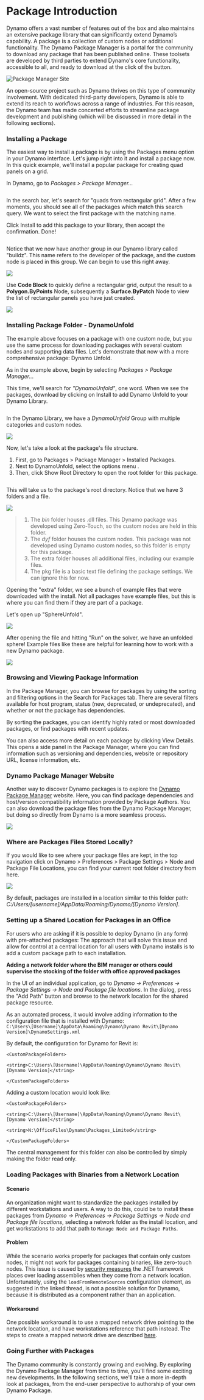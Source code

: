 # Package Introduction

Dynamo offers a vast number of features out of the box and also maintains an extensive package library that can significantly extend Dynamo’s capability. A package is a collection of custom nodes or additional functionality. The Dynamo Package Manager is a portal for the community to download any package that has been published online. These toolsets are developed by third parties to extend Dynamo's core functionality, accessible to all, and ready to download at the click of the button.

![Package Manager Site](../images/6-2/1/dpm.jpg)

An open-source project such as Dynamo thrives on this type of community involvement. With dedicated third-party developers, Dynamo is able to extend its reach to workflows across a range of industries. For this reason, the Dynamo team has made concerted efforts to streamline package development and publishing (which will be discussed in more detail in the following sections).

### Installing a Package

The easiest way to install a package is by using the Packages menu option in your Dynamo interface. Let's jump right into it and install a package now. In this quick example, we'll install a popular package for creating quad panels on a grid.

In Dynamo, go to _Packages > Package Manager..._

<figure><img src="../../.gitbook/assets/package-manager-menu.png" alt=""><figcaption></figcaption></figure>

In the search bar, let's search for "quads from rectangular grid". After a few moments, you should see all of the packages which match this search query. We want to select the first package with the matching name.

Click Install to add this package to your library, then accept the confirmation. Done!

<figure><img src="../../.gitbook/assets/quads-from-rectangular-grid.png" alt=""><figcaption></figcaption></figure>

Notice that we now have another group in our Dynamo library called "buildz". This name refers to the developer of the package, and the custom node is placed in this group. We can begin to use this right away.

![](../images/6-2/1/packageintroduction-installingapackage03.jpg)

Use **Code Block** to quickly define a rectangular grid, output the result to a **Polygon.ByPoints** Node, subsequently a **Surface.ByPatch** Node to view the list of rectangular panels you have just created.

![](../images/6-2/1/packageintroduction-installingapackage04.jpg)

### Installing Package Folder - DynamoUnfold

The example above focuses on a package with one custom node, but you use the same process for downloading packages with several custom nodes and supporting data files. Let's demonstrate that now with a more comprehensive package: Dynamo Unfold.

As in the example above, begin by selecting _Packages > Package Manager.._.

This time, we'll search for _"DynamoUnfold"_, one word. When we see the packages, download by clicking on Install to add Dynamo Unfold to your Dynamo Library.

<figure><img src="../../.gitbook/assets/unfold.png" alt=""><figcaption></figcaption></figure>

In the Dynamo Library, we have a _DynamoUnfold_ Group with multiple categories and custom nodes.

![](../images/6-2/1/packageintroduction-installingpackagefolder02.jpg)

Now, let's take a look at the package's file structure.&#x20;

1. First, go to Packages > Package Manager > Installed Packages.
2. Next to DynamoUnfold, select the options menu <img src="../images/6-2/1/packageintroduction-verticaldotsmenu.jpg" alt="" data-size="line">.
3. Then, click Show Root Directory to open the root folder for this package.

<figure><img src="../../.gitbook/assets/view-root-directory.png" alt=""><figcaption></figcaption></figure>

This will take us to the package's root directory. Notice that we have 3 folders and a file.

![](../images/6-2/1/packageintroduction-installingpackagefolder05.jpg)

> 1. The _bin_ folder houses .dll files. This Dynamo package was developed using Zero-Touch, so the custom nodes are held in this folder.
> 2. The _dyf_ folder houses the custom nodes. This package was not developed using Dynamo custom nodes, so this folder is empty for this package.
> 3. The extra folder houses all additional files, including our example files.
> 4. The pkg file is a basic text file defining the package settings. We can ignore this for now.

Opening the "extra" folder, we see a bunch of example files that were downloaded with the install. Not all packages have example files, but this is where you can find them if they are part of a package.

Let's open up "SphereUnfold".

![](../images/6-2/1/rd2.jpg)

After opening the file and hitting "Run" on the solver, we have an unfolded sphere! Example files like these are helpful for learning how to work with a new Dynamo package.

![](<../images/6-2/1/packageintroduction-installingpackagefolder07 (1) (2).jpg>)

### Browsing and Viewing Package Information

In the Package Manager, you can browse for packages by using the sorting and filtering options in the Search for Packages tab. There are several filters available for host program, status (new, deprecated, or undeprecated), and whether or not the package has dependencies.

By sorting the packages, you can identify highly rated or most downloaded packages, or find packages with recent updates.&#x20;

You can also access more detail on each package by clicking View Details. This opens a side panel in the Package Manager, where you can find information such as versioning and dependencies, website or repository URL, license information, etc.

### Dynamo Package Manager Website

Another way to discover Dynamo packages is to explore the [Dynamo Package Manager](http://dynamopackages.com) website. Here, you can find package dependencies and host/version compatibility information provided by Package Authors. You can also download the package files from the Dynamo Package Manager, but doing so directly from Dynamo is a more seamless process.

![](../images/6-2/1/dpm2.jpg)

### Where are Packages Files Stored Locally?

If you would like to see where your package files are kept, in the top navigation click on Dynamo > Preferences > Package Settings > Node and Package File Locations, you can find your current root folder directory from here.

![](../images/6-2/1/packageintroduction-installingpackagefolder08.jpg)

By default, packages are installed in a location similar to this folder path: _C:/Users/\[username]/AppData/Roaming/Dynamo/\[Dynamo Version]_.

### Setting up a Shared Location for Packages in an Office

For users who are asking if it is possible to deploy Dynamo (in any form) with pre-attached packages:
The approach that will solve this issue and allow for control at a central location for all users with Dynamo installs is to add a custom package path to each installation.

**Adding a network folder where the BIM manager or others could supervise the stocking of the folder with office approved packages**  

In the UI of an individual application, go to *Dynamo -> Preferences -> Package Settings -> Node and Package file locations*.  In the dialog, press the "Add Path" button and browse to the network location for the shared package resource. 
 
As an automated process, it would involve adding information to the configuration file that is installed with Dynamo:  
`C:\Users\[Username]\AppData\Roaming\Dynamo\Dynamo Revit\[Dynamo Version]\DynamoSettings.xml`

By default, the configuration for Dynamo for Revit is:
 
 
`<CustomPackageFolders>`  

`<string>C:\Users\[Username]\AppData\Roaming\Dynamo\Dynamo Revit\[Dynamo Version]</string>`  

`</CustomPackageFolders>`

Adding a custom location would look like:  

`<CustomPackageFolders>`  

`<string>C:\Users\[Username]\AppData\Roaming\Dynamo\Dynamo Revit\[Dynamo Version]</string>`  

`<string>N:\OfficeFiles\Dynamo\Packages_Limited</string>`  

`</CustomPackageFolders>`


The central management for this folder can also be controlled by simply making the folder read only.

### Loading Packages with Binaries from a Network Location

#### Scenario

An organization might want to standardize the packages installed by different workstations and users. A way to do this, could be to install these packages from *Dynamo -> Preferences -> Package Settings -> Node and Package file locations*, selecting a network folder as the install location, and get workstations to add that path to `Manage Node and Package Paths`.

#### Problem

While the scenario works properly for packages that contain only custom nodes, it might not work for packages containing binaries, like zero-touch nodes. This issue is caused by [security measures](https://stackoverflow.com/questions/5328274/load-assembly-from-network-location) the .NET framework places over loading assemblies when they come from a network location. Unfortunately, using the `loadFromRemoteSources` configuration element, as suggested in the linked thread, is not a possible solution for Dynamo, because it is distributed as a component rather than an application.

#### Workaround

One possible workaround is to use a mapped network drive pointing to the network location, and have workstations reference that path instead. The steps to create a mapped network drive are described [here](https://support.microsoft.com/en-us/help/4026635/windows-10-map-a-network-drive).

### Going Further with Packages

The Dynamo community is constantly growing and evolving. By exploring the Dynamo Package Manager from time to time, you'll find some exciting new developments. In the following sections, we'll take a more in-depth look at packages, from the end-user perspective to authorship of your own Dynamo Package.
